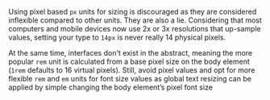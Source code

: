 Using pixel based `px` units for sizing is discouraged as they are considered inflexible compared to other units. They are also a lie. Considering that most computers and mobile devices now use 2x or 3x resolutions that up-sample values, setting your type to `14px` is never really 14 physical pixels.

At the same time, interfaces don't exist in the abstract, meaning the more popular `rem` unit is calculated from a base pixel size on the body element (`1rem` defaults to 16 virtual pixels). Still, avoid pixel values and opt for more flexible `rem` and `em` units for font size values as global text resizing can be applied by simple changing the body element’s pixel font size
